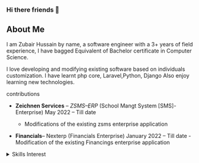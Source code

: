 ### Hi there friends 👋

## About Me

I am Zubair Hussain by name,  a software engineer with a 3+ years of field experience, I have bagged Equivalent of Bachelor certificate in Computer Science.

I love developing and modifying existing software based on individuals customization. I have learnt php core, Laravel,Python,  Django Also enjoy learning new technologies.

contributions

-  **Zeichnen Services** – *ZSMS–ERP*  (School Mangt System [SMS]-Enterprise)		May 2022 – Till date
      - Modifications of the existing zsms enterprise application
    
-   **Financials**– Nexterp (Financials Enterprise)		  		              		January 2022 – Till date
	    - Modification of the existing Financings enterprise application

<details>
  <summary>
    Skills Interest
  </summary>
 -[X] Good Testing and maintenance skill
 -[X] Good Software development skill with PhP core, Laravel, Django, Mssql, Mysql, git, docker.
 -[X] Average knowledge with bootstrap, Html, javascript and css
 -[X] -Interest: Software Development and integration

</details>
         

<!--
**hussain4me/hussain4me** is a ✨ _special_ ✨ repository because its `README.md` (this file) appears on your GitHub profile.

Here are some ideas to get you started:

- 🔭 I’m currently working on ...
- 🌱 I’m currently learning ...
- 👯 I’m looking to collaborate on ...
- 🤔 I’m looking for help with ...
- 💬 Ask me about ...
- 📫 How to reach me: ...
- 😄 Pronouns: ...
- ⚡ Fun fact: ...
-->
